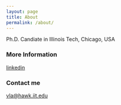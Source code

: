 ```yaml
---
layout: page
title: About
permalink: /about/
---
```


Ph.D. Candiate in Illinois Tech, Chicago, USA

### More Information

[linkedin](https://www.linkedin.com/in/thuy-van-la-ngoc/)

### Contact me

[vla@hawk.iit.edu](mailto:vla@hawk.iit.edu)
